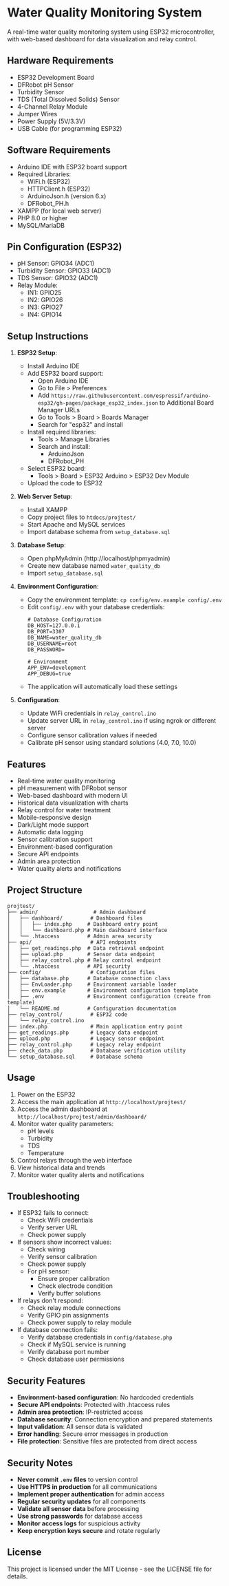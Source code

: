 # Water Quality Monitoring System

A real-time water quality monitoring system using ESP32 microcontroller, with web-based dashboard for data visualization and relay control.

## Hardware Requirements

- ESP32 Development Board
- DFRobot pH Sensor
- Turbidity Sensor
- TDS (Total Dissolved Solids) Sensor
- 4-Channel Relay Module
- Jumper Wires
- Power Supply (5V/3.3V)
- USB Cable (for programming ESP32)

## Software Requirements

- Arduino IDE with ESP32 board support
- Required Libraries:
  - WiFi.h (ESP32)
  - HTTPClient.h (ESP32)
  - ArduinoJson.h (version 6.x)
  - DFRobot_PH.h
- XAMPP (for local web server)
- PHP 8.0 or higher
- MySQL/MariaDB

## Pin Configuration (ESP32)

- pH Sensor: GPIO34 (ADC1)
- Turbidity Sensor: GPIO33 (ADC1)
- TDS Sensor: GPIO32 (ADC1)
- Relay Module:
  - IN1: GPIO25
  - IN2: GPIO26
  - IN3: GPIO27
  - IN4: GPIO14

## Setup Instructions

1. **ESP32 Setup**:
   - Install Arduino IDE
   - Add ESP32 board support:
     - Open Arduino IDE
     - Go to File > Preferences
     - Add `https://raw.githubusercontent.com/espressif/arduino-esp32/gh-pages/package_esp32_index.json` to Additional Board Manager URLs
     - Go to Tools > Board > Boards Manager
     - Search for "esp32" and install
   - Install required libraries:
     - Tools > Manage Libraries
     - Search and install:
       - ArduinoJson
       - DFRobot_PH
   - Select ESP32 board:
     - Tools > Board > ESP32 Arduino > ESP32 Dev Module
   - Upload the code to ESP32

2. **Web Server Setup**:
   - Install XAMPP
   - Copy project files to `htdocs/projtest/`
   - Start Apache and MySQL services
   - Import database schema from `setup_database.sql`

3. **Database Setup**:
   - Open phpMyAdmin (http://localhost/phpmyadmin)
   - Create new database named `water_quality_db`
   - Import `setup_database.sql`

4. **Environment Configuration**:
   - Copy the environment template: `cp config/env.example config/.env`
   - Edit `config/.env` with your database credentials:
     ```env
     # Database Configuration
     DB_HOST=127.0.0.1
     DB_PORT=3307
     DB_NAME=water_quality_db
     DB_USERNAME=root
     DB_PASSWORD=
     
     # Environment
     APP_ENV=development
     APP_DEBUG=true
     ```
   - The application will automatically load these settings

5. **Configuration**:
   - Update WiFi credentials in `relay_control.ino`
   - Update server URL in `relay_control.ino` if using ngrok or different server
   - Configure sensor calibration values if needed
   - Calibrate pH sensor using standard solutions (4.0, 7.0, 10.0)

## Features

- Real-time water quality monitoring
- pH measurement with DFRobot sensor
- Web-based dashboard with modern UI
- Historical data visualization with charts
- Relay control for water treatment
- Mobile-responsive design
- Dark/Light mode support
- Automatic data logging
- Sensor calibration support
- Environment-based configuration
- Secure API endpoints
- Admin area protection
- Water quality alerts and notifications

## Project Structure

```
projtest/
├── admin/                  # Admin dashboard
│   ├── dashboard/         # Dashboard files
│   │   ├── index.php     # Dashboard entry point
│   │   └── dashboard.php # Main dashboard interface
│   └── .htaccess         # Admin area security
├── api/                   # API endpoints
│   ├── get_readings.php  # Data retrieval endpoint
│   ├── upload.php        # Sensor data endpoint
│   ├── relay_control.php # Relay control endpoint
│   └── .htaccess         # API security
├── config/                # Configuration files
│   ├── database.php      # Database connection class
│   ├── EnvLoader.php     # Environment variable loader
│   ├── env.example       # Environment configuration template
│   ├── .env              # Environment configuration (create from template)
│   └── README.md         # Configuration documentation
├── relay_control/         # ESP32 code
│   └── relay_control.ino
├── index.php              # Main application entry point
├── get_readings.php       # Legacy data endpoint
├── upload.php             # Legacy sensor endpoint
├── relay_control.php      # Legacy relay endpoint
├── check_data.php         # Database verification utility
└── setup_database.sql     # Database schema
```

## Usage

1. Power on the ESP32
2. Access the main application at `http://localhost/projtest/`
3. Access the admin dashboard at `http://localhost/projtest/admin/dashboard/`
4. Monitor water quality parameters:
   - pH levels
   - Turbidity
   - TDS
   - Temperature
5. Control relays through the web interface
6. View historical data and trends
7. Monitor water quality alerts and notifications

## Troubleshooting

- If ESP32 fails to connect:
  - Check WiFi credentials
  - Verify server URL
  - Check power supply
- If sensors show incorrect values:
  - Check wiring
  - Verify sensor calibration
  - Check power supply
  - For pH sensor:
    - Ensure proper calibration
    - Check electrode condition
    - Verify buffer solutions
- If relays don't respond:
  - Check relay module connections
  - Verify GPIO pin assignments
  - Check power supply to relay module
- If database connection fails:
  - Verify database credentials in `config/database.php`
  - Check if MySQL service is running
  - Verify database port number
  - Check database user permissions

## Security Features

- **Environment-based configuration**: No hardcoded credentials
- **Secure API endpoints**: Protected with .htaccess rules
- **Admin area protection**: IP-restricted access
- **Database security**: Connection encryption and prepared statements
- **Input validation**: All sensor data is validated
- **Error handling**: Secure error messages in production
- **File protection**: Sensitive files are protected from direct access

## Security Notes

- **Never commit `.env` files** to version control
- **Use HTTPS in production** for all communications
- **Implement proper authentication** for admin access
- **Regular security updates** for all components
- **Validate all sensor data** before processing
- **Use strong passwords** for database access
- **Monitor access logs** for suspicious activity
- **Keep encryption keys secure** and rotate regularly

## License

This project is licensed under the MIT License - see the LICENSE file for details. 